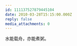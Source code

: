 ```yaml
---
id: 111137527879445104
date: 2010-03-28T15:15:00.000Z
reply: false
media_attachments: 0
---
```


水能载舟，亦能煮粥。 

